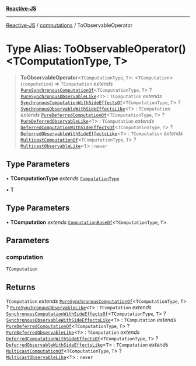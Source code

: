 [**Reactive-JS**](../../README.md)

***

[Reactive-JS](../../README.md) / [computations](../README.md) / ToObservableOperator

# Type Alias: ToObservableOperator()\<TComputationType, T\>

> **ToObservableOperator**\<`TComputationType`, `T`\>: \<`TComputation`\>(`computation`) => `TComputation` *extends* [`PureSynchronousComputationOf`](PureSynchronousComputationOf.md)\<`TComputationType`, `T`\> ? [`PureSynchronousObservableLike`](../interfaces/PureSynchronousObservableLike.md)\<`T`\> : `TComputation` *extends* [`SynchronousComputationWithSideEffectsOf`](SynchronousComputationWithSideEffectsOf.md)\<`TComputationType`, `T`\> ? [`SynchronousObservableWithSideEffectsLike`](../interfaces/SynchronousObservableWithSideEffectsLike.md)\<`T`\> : `TComputation` *extends* [`PureDeferredComputationOf`](PureDeferredComputationOf.md)\<`TComputationType`, `T`\> ? [`PureDeferredObservableLike`](../interfaces/PureDeferredObservableLike.md)\<`T`\> : `TComputation` *extends* [`DeferredComputationWithSideEffectsOf`](DeferredComputationWithSideEffectsOf.md)\<`TComputationType`, `T`\> ? [`DeferredObservableWithSideEffectsLike`](../interfaces/DeferredObservableWithSideEffectsLike.md)\<`T`\> : `TComputation` *extends* [`MulticastComputationOf`](MulticastComputationOf.md)\<`TComputationType`, `T`\> ? [`MulticastObservableLike`](../interfaces/MulticastObservableLike.md)\<`T`\> : `never`

## Type Parameters

• **TComputationType** *extends* [`ComputationType`](ComputationType.md)

• **T**

## Type Parameters

• **TComputation** *extends* [`ComputationBaseOf`](ComputationBaseOf.md)\<`TComputationType`, `T`\>

## Parameters

### computation

`TComputation`

## Returns

`TComputation` *extends* [`PureSynchronousComputationOf`](PureSynchronousComputationOf.md)\<`TComputationType`, `T`\> ? [`PureSynchronousObservableLike`](../interfaces/PureSynchronousObservableLike.md)\<`T`\> : `TComputation` *extends* [`SynchronousComputationWithSideEffectsOf`](SynchronousComputationWithSideEffectsOf.md)\<`TComputationType`, `T`\> ? [`SynchronousObservableWithSideEffectsLike`](../interfaces/SynchronousObservableWithSideEffectsLike.md)\<`T`\> : `TComputation` *extends* [`PureDeferredComputationOf`](PureDeferredComputationOf.md)\<`TComputationType`, `T`\> ? [`PureDeferredObservableLike`](../interfaces/PureDeferredObservableLike.md)\<`T`\> : `TComputation` *extends* [`DeferredComputationWithSideEffectsOf`](DeferredComputationWithSideEffectsOf.md)\<`TComputationType`, `T`\> ? [`DeferredObservableWithSideEffectsLike`](../interfaces/DeferredObservableWithSideEffectsLike.md)\<`T`\> : `TComputation` *extends* [`MulticastComputationOf`](MulticastComputationOf.md)\<`TComputationType`, `T`\> ? [`MulticastObservableLike`](../interfaces/MulticastObservableLike.md)\<`T`\> : `never`
